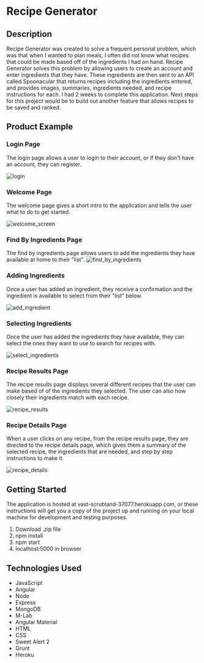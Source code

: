 # Recipe Generator

## Description
Recipe Generator was created to solve a frequent personal problem, which was that when I wanted to plan meals, I often did not know what recipes that could be made based off of the ingredients I had on hand. Recipe Generator solves this problem by allowing users to create an account and enter ingredients that they have. These ingredients are then sent to an API called Spoonacular that returns recipes including the ingredients entered, and provides images, summaries, ingredients needed, and recipe instructions for each. I had 2 weeks to complete this application. Next steps for this project would be to build out another feature that allows recipes to be saved and ranked.

## Product Example

### Login Page
The login page allows a user to login to their account, or if they don't have an account, they can register.

![login](login.png)


### Welcome Page
The welcome page gives a short intro to the application and tells the user what to do to get started.

![welcome_screen](welcome_screen.png)


### Find By Ingredients Page
The find by ingredients page allows users to add the ingredients they have available at home to their "list".
![find_by_ingredients](find_by_ingredients.png)

### Adding Ingredients
Once a user has added an ingredient, they receive a confirmation and the ingredient is available to select from their "list" below.

![add_ingredient](add_ingredient.png)


### Selecting Ingredients
Once the user has added the ingredients they have available, they can select the ones they want to use to search for recipes with.

![select_ingredients](select_ingredients.png)


### Recipe Results Page
The recipe results page displays several different recipes that the user can make based of of the ingredients they selected. The user can also how closely their ingredients match with each recipe.

![recipe_results](recipe_results.png)


### Recipe Details Page
When a user clicks on any recipe, from the recipe results page, they are directed to the recipe details page, which gives them a summary of the selected recipe, the ingredients that are needed, and step by step instructions to make it.

![recipe_details](recipe_details.png)


## Getting Started
The application is hosted at vast-scrubland-37077.herokuapp.com,
or these instructions will get you a copy of the project up and running on your local machine for development and testing purposes.

1. Download .zip file
2. npm install
3. npm start
4. localhost:5000 in browser

## Technologies Used
- JavaScript
- Angular
- Node
- Express
- MongoDB
- M-Lab
- Angular Material
- HTML
- CSS
- Sweet Alert 2
- Grunt
- Heroku
